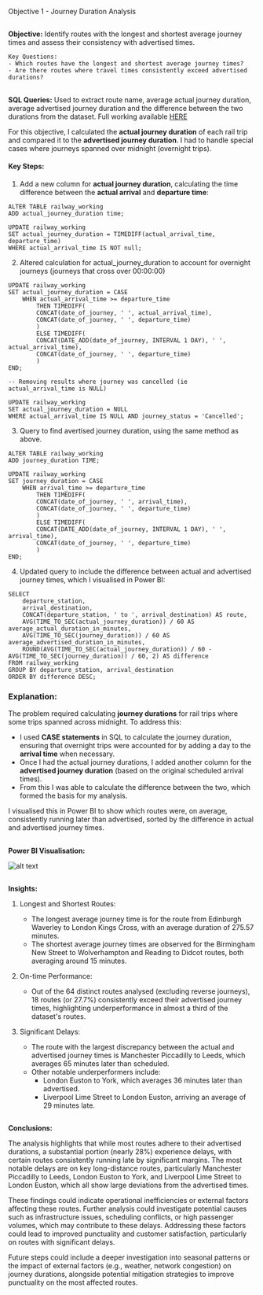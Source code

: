 Objective 1 - Journey Duration Analysis
##
**Objective:** Identify routes with the longest and shortest average journey times and assess their consistency with advertised times.

  	Key Questions:
   	- Which routes have the longest and shortest average journey times?
   	- Are there routes where travel times consistently exceed advertised durations?

##
**SQL Queries:** Used to extract route name, average actual journey duration, average advertised journey duration and the difference between the two durations from the dataset.
Full working available [HERE](https://github.com/tomredfern24/UK-Rail-Ticket-Sales-Analysis-SQL-PowerBI/edit/main/SQL_Queries/1.%20Journey%20Duration%20Analysis.sql)

For this objective, I calculated the **actual journey duration** of each rail trip and compared it to the **advertised journey duration**. I had to handle special cases where journeys spanned over midnight (overnight trips).

#### Key Steps:
1. Add a new column for **actual journey duration**, calculating the time difference between the **actual arrival** and **departure time**:

```
ALTER TABLE railway_working
ADD actual_journey_duration time;

UPDATE railway_working
SET actual_journey_duration = TIMEDIFF(actual_arrival_time, departure_time)
WHERE actual_arrival_time IS NOT null;
```
2. Altered calculation for actual_journey_duration to account for overnight journeys (journeys that cross over 00:00:00)
```
UPDATE railway_working
SET actual_journey_duration = CASE
	WHEN actual_arrival_time >= departure_time
		THEN TIMEDIFF(
		CONCAT(date_of_journey, ' ', actual_arrival_time),
		CONCAT(date_of_journey, ' ', departure_time)
		)
		ELSE TIMEDIFF(
		CONCAT(DATE_ADD(date_of_journey, INTERVAL 1 DAY), ' ', actual_arrival_time),
		CONCAT(date_of_journey, ' ', departure_time)
		)
END;

-- Removing results where journey was cancelled (ie actual_arrival_time is NULL)

UPDATE railway_working
SET actual_journey_duration = NULL
WHERE actual_arrival_time IS NULL AND journey_status = 'Cancelled';

```
3. Query to find avertised journey duration, using the same method as above.

```
ALTER TABLE railway_working
ADD journey_duration TIME;

UPDATE railway_working
SET journey_duration = CASE
	WHEN arrival_time >= departure_time
		THEN TIMEDIFF(
		CONCAT(date_of_journey, ' ', arrival_time),
		CONCAT(date_of_journey, ' ', departure_time)
		)
		ELSE TIMEDIFF(
		CONCAT(DATE_ADD(date_of_journey, INTERVAL 1 DAY), ' ', arrival_time),
		CONCAT(date_of_journey, ' ', departure_time)
		)
END;
```

4. Updated query to include the difference between actual and advertised journey times, which I visualised in Power BI:

```
SELECT
    departure_station,
    arrival_destination,
    CONCAT(departure_station, ' to ', arrival_destination) AS route,
    AVG(TIME_TO_SEC(actual_journey_duration)) / 60 AS average_actual_duration_in_minutes,
    AVG(TIME_TO_SEC(journey_duration)) / 60 AS average_advertised_duration_in_minutes,
    ROUND(AVG(TIME_TO_SEC(actual_journey_duration)) / 60 - AVG(TIME_TO_SEC(journey_duration)) / 60, 2) AS difference
FROM railway_working
GROUP BY departure_station, arrival_destination
ORDER BY difference DESC;
```
### Explanation:

The problem required calculating **journey durations** for rail trips where some trips spanned across midnight. To address this:
- I used **CASE statements** in SQL to calculate the journey duration, ensuring that overnight trips were accounted for by adding a day to the **arrival time** when necessary.
- Once I had the actual journey durations, I added another column for the **advertised journey duration** (based on the original scheduled arrival times).
- From this I was able to calculate the difference between the two, which formed the basis for my analysis.

I visualised this in Power BI to show which routes were, on average, consistently running later than advertised, sorted by the difference in actual and advertised journey times.

##
**Power BI Visualisation:**

![alt text](https://github.com/tomredfern24/UK-Rail-Ticket-Sales-Analysis-SQL-PowerBI/blob/main/Visualisations/1.%20Journey%20Duration%20Analysis%20Dashboard.png)

##
**Insights:**

1. Longest and Shortest Routes:

	- The longest average journey time is for the route from Edinburgh Waverley to London Kings Cross, with an average duration of 275.57 minutes.
	- The shortest average journey times are observed for the Birmingham New Street to Wolverhampton and Reading to Didcot routes, both averaging around 15 minutes.

2. On-time Performance:

	 - Out of the 64 distinct routes analysed (excluding reverse journeys), 18 routes (or 27.7%) consistently exceed their advertised journey times, highlighting underperformance in almost a third of the dataset's routes.

3. Significant Delays:
	
	 - The route with the largest discrepancy between the actual and advertised journey times is Manchester Piccadilly to Leeds, which averages 65 minutes later than scheduled.
	 - Other notable underperformers include:
	   - London Euston to York, which averages 36 minutes later than advertised.
	   - Liverpool Lime Street to London Euston, arriving an average of 29 minutes late.

##
**Conclusions:**

The analysis highlights that while most routes adhere to their advertised durations, a substantial portion (nearly 28%) experience delays, with certain routes consistently running late by significant margins. The most notable delays are on key long-distance routes, particularly Manchester Piccadilly to Leeds, London Euston to York, and Liverpool Lime Street to London Euston, which all show large deviations from the advertised times.

These findings could indicate operational inefficiencies or external factors affecting these routes. Further analysis could investigate potential causes such as infrastructure issues, scheduling conflicts, or high passenger volumes, which may contribute to these delays. Addressing these factors could lead to improved punctuality and customer satisfaction, particularly on routes with significant delays.

Future steps could include a deeper investigation into seasonal patterns or the impact of external factors (e.g., weather, network congestion) on journey durations, alongside potential mitigation strategies to improve punctuality on the most affected routes.
